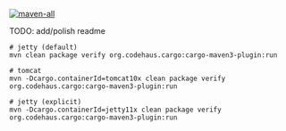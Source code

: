 [![maven-all](https://github.com/mboysan/fortumows/workflows/maven-all/badge.svg)](https://github.com/mboysan/fortumows/actions)

TODO: add/polish readme

```
# jetty (default)
mvn clean package verify org.codehaus.cargo:cargo-maven3-plugin:run

# tomcat
mvn -Dcargo.containerId=tomcat10x clean package verify org.codehaus.cargo:cargo-maven3-plugin:run

# jetty (explicit)
mvn -Dcargo.containerId=jetty11x clean package verify org.codehaus.cargo:cargo-maven3-plugin:run
```